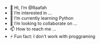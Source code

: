 - 👋 Hi, I’m @Raafah 
- 👀 I’m interested in ...
- 🌱 I’m currently learning Python
- 💞️ I’m looking to collaborate on ...
- 📫 How to reach me ...
- ⚡ Fun fact: I don't work with proggraming

<!---
Raafah/Raafah is a ✨ special ✨ repository because its `README.md` (this file) appears on your GitHub profile.
You can click the Preview link to take a look at your changes.
--->

